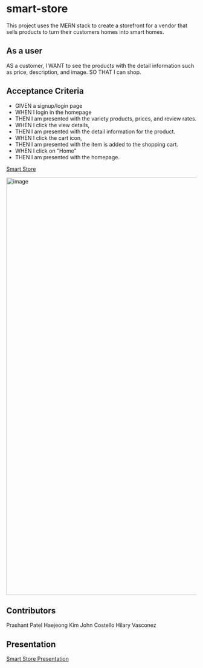 # smart-store
This project uses the MERN stack to create a storefront for a vendor that sells products to turn their customers homes into smart homes.

## As a user 
AS a customer, 
I WANT to see the products with the detail information such as price, description, and image.
SO THAT I can shop. 

## Acceptance Criteria
- GIVEN a signup/login page 
- WHEN I login in the homepage
- THEN I am presented with the variety products, prices, and review rates.
- WHEN I click the view details, 
- THEN I am presented with the detail information for the product.
- WHEN I click the cart icon, 
- THEN I am presented with the item is added to the shopping cart.
- WHEN I click on "Home"
- THEN I am presented with the homepage. 

<a href="https://boiling-wave-89025.herokuapp.com/">Smart Store</a>

<img width="1103" alt="image" src="https://user-images.githubusercontent.com/96153408/172506009-7ee164c3-4135-4d53-a254-0c02e4729c1e.png">


## Contributors
Prashant Patel
Haejeong Kim
John Costello 
Hilary Vasconez​

## Presentation 

[Smart Store Presentation](https://rutgersconnect-my.sharepoint.com/:p:/g/personal/hv101_scarletmail_rutgers_edu/EXLd8gj-fqJAoQZcz1YWSioBybJaJ7oCSPCNPTaMPKzsSA?rtime=zvHeztxI2kg)
